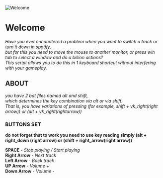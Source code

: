 ![Welcome](https://media.tenor.com/hYkRcm80JFwAAAAi/foxy-foxplushy.gif)

# Welcome
  *Have you ever encountered a problem when you want to switch a track or turn it down in spotify,  
  but for this you need to move the mouse to another monitor, or press win tab to select a window and do a billion actions?  
  This script allows you to do this in 1 keyboard shortcut without interfering with your gameplay.*  

## ABOUT
  *you have 2 bat files named alt and shift,    
  which determines the key combination via alt or via shift.    
  That is, you have variations of pressing (for example, shift + vk_right(right arrow)) or (alt + vk_right(rightarrow))* 

### BUTTONS SET
**do not forget that to work you need to use **key reading** simply (alt + right_down (right arrow) or (shift + right_arrow(right arrow))**  

  **SPACE** - *Stop playing / Start playing*  
  **Right Arrow** - *Next track*  
  **Left Arrow** - *Back track*  
  **UP Arrow** - *Volume +*  
  **Down Arrow** - *Volume -*  
  

